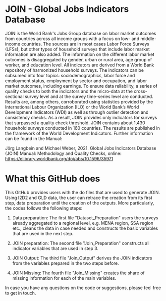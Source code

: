 # JOIN - Global Jobs Indicators Database

JOIN is the World Bank's Jobs Group database on labor market outcomes from
countries across all income groups with a focus on low- and middle-income countries. The sources are in
most cases Labor Force Surveys (LFSs), but other types of household surveys that include labor market
information are also added. The information on the different labor market outcomes is disaggregated by
gender, urban or rural area, age group of worker, and education level. All indicators are derived from a
World Bank repository of harmonized household surveys. The indicators can be subsumed into four
topics: sociodemographics, labor force and employment status, employment by sector and occupation,
and labor market outcomes, including earnings. To ensure data reliability, a series of quality checks to
both the indicators and the micro-data at the cross-sectional survey level and at the survey time-series
level are conducted. Results are, among others, corroborated using statistics provided by the International
Labour Organization (ILO) or the World Bank’s World Development Indicators (WDI) as well as through
outlier detection and consistency checks. As a result, JOIN provides only indicators for surveys that
surpassed a quality check threshold. JOIN contains about 1,430 household surveys conducted in 160
countries. The results are published in the framework of the World Development Indicators. Further information can be found in the Manual: 

Jörg Langbein and Michael Weber, 2021. Global Jobs Indicators Database (JOIN) Manual: Methodology and Quality Checks, online: https://elibrary.worldbank.org/doi/abs/10.1596/35971


# What this GitHub does
This GitHub provides users with the do files that are used to generate JOIN. Using I2D2 and GLD data, the user can retrace the creation from its first step, data preparation 
until the creation of the outputs. More particularly, the codes follows the following steps: 

1. Data preparation: The first file "Dataset_Preparation" users the surveys already aggregated to a regional level, e.g. MENA region, SSA region etc., cleans the data in case
needed and constructs the basic variables that are used in the next step. 

2. JOIN preparation: The second file "Join_Preparation" constructs all indicator variables that are used in step 3. 

3. JOIN Output: The third file "Join_Output" derives the JOIN indicators from the variables prepared in the two steps before. 

4. JOIN Missing: The fourth file "Join_Missing" creates the share of missing information for each of the main variables.

In case you have any questions on the code or suggestions, please feel free to get in touch. 



